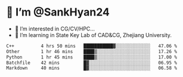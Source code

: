 # 👋 I’m @SankHyan24

- 👀 I’m interested in CG/CV/HPC...
- 🌱 I’m learning in State Key Lab of CAD&CG, Zhejiang University.

<!---
SankHyan24/SankHyan24 is a ✨ special ✨ repository because its `README.md` (this file) appears on your GitHub profile.
You can click the Preview link to take a look at your changes.
--->
<!--START_SECTION:waka-->

```txt
C++          4 hrs 50 mins   ███████████▓░░░░░░░░░░░░░   47.06 %
Other        1 hr 46 mins    ████▒░░░░░░░░░░░░░░░░░░░░   17.26 %
Python       1 hr 45 mins    ████▒░░░░░░░░░░░░░░░░░░░░   17.00 %
Batchfile    42 mins         █▓░░░░░░░░░░░░░░░░░░░░░░░   06.95 %
Markdown     40 mins         █▓░░░░░░░░░░░░░░░░░░░░░░░   06.58 %
```

<!--END_SECTION:waka-->
